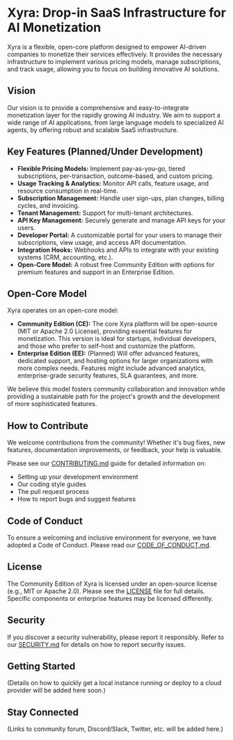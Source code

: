 # Xyra: Drop-in SaaS Infrastructure for AI Monetization

Xyra is a flexible, open-core platform designed to empower AI-driven companies to monetize their services effectively. It provides the necessary infrastructure to implement various pricing models, manage subscriptions, and track usage, allowing you to focus on building innovative AI solutions.

## Vision

Our vision is to provide a comprehensive and easy-to-integrate monetization layer for the rapidly growing AI industry. We aim to support a wide range of AI applications, from large language models to specialized AI agents, by offering robust and scalable SaaS infrastructure.

## Key Features (Planned/Under Development)

*   **Flexible Pricing Models:** Implement pay-as-you-go, tiered subscriptions, per-transaction, outcome-based, and custom pricing.
*   **Usage Tracking & Analytics:** Monitor API calls, feature usage, and resource consumption in real-time.
*   **Subscription Management:** Handle user sign-ups, plan changes, billing cycles, and invoicing.
*   **Tenant Management:** Support for multi-tenant architectures.
*   **API Key Management:** Securely generate and manage API keys for your users.
*   **Developer Portal:** A customizable portal for your users to manage their subscriptions, view usage, and access API documentation.
*   **Integration Hooks:** Webhooks and APIs to integrate with your existing systems (CRM, accounting, etc.).
*   **Open-Core Model:** A robust free Community Edition with options for premium features and support in an Enterprise Edition.

## Open-Core Model

Xyra operates on an open-core model:

*   **Community Edition (CE):** The core Xyra platform will be open-source (MIT or Apache 2.0 License), providing essential features for monetization. This version is ideal for startups, individual developers, and those who prefer to self-host and customize the platform.
*   **Enterprise Edition (EE):** (Planned) Will offer advanced features, dedicated support, and hosting options for larger organizations with more complex needs. Features might include advanced analytics, enterprise-grade security features, SLA guarantees, and more.

We believe this model fosters community collaboration and innovation while providing a sustainable path for the project's growth and the development of more sophisticated features.

## How to Contribute

We welcome contributions from the community! Whether it's bug fixes, new features, documentation improvements, or feedback, your help is valuable.

Please see our [CONTRIBUTING.md](CONTRIBUTING.md) guide for detailed information on:
*   Setting up your development environment
*   Our coding style guides
*   The pull request process
*   How to report bugs and suggest features

## Code of Conduct

To ensure a welcoming and inclusive environment for everyone, we have adopted a Code of Conduct. Please read our [CODE_OF_CONDUCT.md](CODE_OF_CONDUCT.md).

## License

The Community Edition of Xyra is licensed under an open-source license (e.g., MIT or Apache 2.0). Please see the [LICENSE](LICENSE) file for full details. Specific components or enterprise features may be licensed differently.

## Security

If you discover a security vulnerability, please report it responsibly. Refer to our [SECURITY.md](SECURITY.md) for details on how to report security issues.

## Getting Started

(Details on how to quickly get a local instance running or deploy to a cloud provider will be added here soon.)

## Stay Connected

(Links to community forum, Discord/Slack, Twitter, etc. will be added here.)
